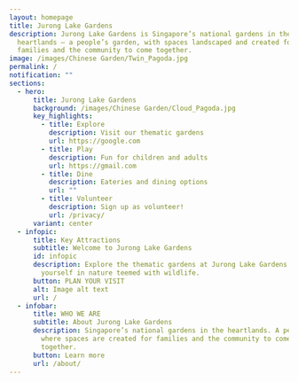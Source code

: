 ```yaml
---
layout: homepage
title: Jurong Lake Gardens
description: Jurong Lake Gardens is Singapore’s national gardens in the
  heartlands – a people’s garden, with spaces landscaped and created for
  families and the community to come together.
image: /images/Chinese Garden/Twin_Pagoda.jpg
permalink: /
notification: ""
sections:
  - hero:
      title: Jurong Lake Gardens
      background: /images/Chinese Garden/Cloud_Pagoda.jpg
      key_highlights:
        - title: Explore
          description: Visit our thematic gardens
          url: https://google.com
        - title: Play
          description: Fun for children and adults
          url: https://gmail.com
        - title: Dine
          description: Eateries and dining options
          url: ""
        - title: Volunteer
          description: Sign up as volunteer!
          url: /privacy/
      variant: center
  - infopic:
      title: Key Attractions
      subtitle: Welcome to Jurong Lake Gardens
      id: infopic
      description: Explore the thematic gardens at Jurong Lake Gardens. Immerse
        yourself in nature teemed with wildlife.
      button: PLAN YOUR VISIT
      alt: Image alt text
      url: /
  - infobar:
      title: WHO WE ARE
      subtitle: About Jurong Lake Gardens
      description: Singapore’s national gardens in the heartlands. A people’s garden,
        where spaces are created for families and the community to come
        together.
      button: Learn more
      url: /about/
---
```

